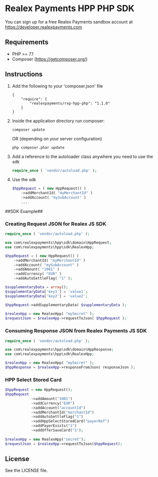 # Realex Payments HPP PHP SDK
You can sign up for a free Realex Payments sandbox account at https://developer.realexpayments.com

## Requirements ##
- PHP >= 7.1
- Composer (https://getcomposer.org/)

## Instructions ##

1. Add the following to your 'composer.json' file

    ```
    {
        "require": {
            "realexpayments/rxp-hpp-php": "1.1.0"
        }    
    }
    ```

2. Inside the application directory run composer:

    ```
    composer update
    ```

    OR (depending on your server configuration)

    ```
    php composer.phar update
    ```

3. Add a reference to the autoloader class anywhere you need to use the sdk

    ```php
    require_once ( 'vendor/autoload.php' );
    ```

4. Use the sdk <br/>

    ```php
	$hppRequest = ( new HppRequest() )
		->addMerchantId( "myMerchantId" )
		->addAccount( "mySubAccount" )
        ....
	```

##SDK Example##

### Creating Request JSON for Realex JS SDK

```php
require_once ( 'vendor/autoload.php' );

use com\realexpayments\hpp\sdk\domain\HppRequest;
use com\realexpayments\hpp\sdk\RealexHpp;

$hppRequest = ( new HppRequest() )
	->addMerchantId( "myMerchantId" )
	->addAccount( "mySubAccount" )
	->addAmount( "1001" )
	->addCurrency( "EUR" )
	->addAutoSettleFlag( "1" );

$supplementaryData = array();
$supplementaryData['key1'] = 'value1';
$supplementaryData['key2'] = 'value2';

$hppRequest->addSupplementaryData( $supplementaryData );	
	
$realexHpp = new RealexHpp( "mySecret" );
$requestJson = $realexHpp->requestToJson( $hppRequest );
```

### Consuming Response JSON from Realex Payments JS SDK

```php
require_once ( 'vendor/autoload.php' );

use com\realexpayments\hpp\sdk\domain\HppResponse;
use com\realexpayments\hpp\sdk\RealexHpp;

$realexHpp = new RealexHpp( "mySecret" );
$hppResponse = $realexHpp->responseFromJson( responseJson );
```
### HPP Select Stored Card
```php
$hppRequest = new HppRequest();
$hppRequest
	        ->addAmount("1001")
	        ->addCurrency("EUR")
	        ->addAccount("accountId")
	        ->addMerchantId("merchantId")
	        ->addAutoSettleFlag("1")
		    ->addHppSelectStoredCard("payerRef")
		    ->addPayerExists("1")
		    ->addOfferSaveCard("1");
			
$realexHpp = new RealexHpp("secret");
$requestJson = $realexHpp->requestToJson($hppRequest);
```
## License

See the LICENSE file.
